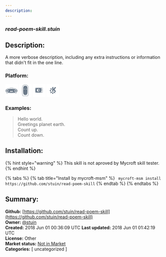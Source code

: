 ```yaml
---
description: 
---
```


### _read-poem-skill.stuin_  
## Description:  
A more verbose description, including any extra instructions or
information that didn't fit in the one line.  
  
  
### Platform:  
 ![Mark I](../.gitbook/assets/mark-1-icon.png)  ![Mark II](../.gitbook/assets/mark-2-icon.png)  ![Picroft](../.gitbook/assets/picroft-icon.png)  ![plasmoid](../.gitbook/assets/kde.png)   
### Examples:  
> Hello world.  
> Greetings planet earth.  
> Count up.  
> Count down.  
  
## Installation:  
{% hint style="warning" %}
This skill is not aproved by Mycroft skill tester.
{% endhint %}
    
{% tabs %}
{% tab title="Install by mycroft-msm" %}
``` mycroft-msm install https://github.com/stuin/read-poem-skill```
{% endtab %}
  {% endtabs %}
    
## Summary:  
**Github:** [https://github.com/stuin/read-poem-skill](https://github.com/stuin/read-poem-skill)  
**Owner:** [@stuin](https://github.com/stuin)  
**Created:** 2018 Jun 01 00:36:09 UTC  **Last updated:** 2018 Jun 01 01:42:19 UTC  
**License:** Other  
**Market status:** [Not in Market](https://market.mycroft.ai/skill/)  
**Categories:** [ uncategorized ]   
